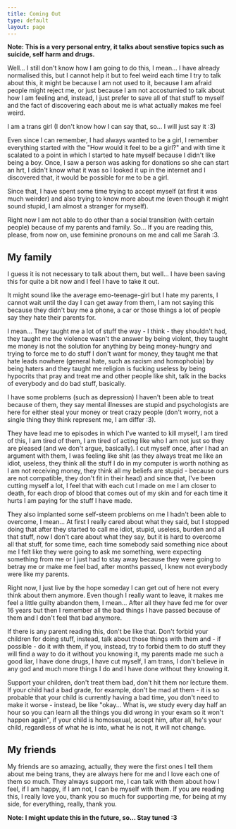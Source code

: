 ```yaml
---
title: Coming Out
type: default
layout: page
---
```


**Note: This is a very personal entry, it talks about senstive topics such as
suicide, self harm and drugs.**

Well... I still don't know how I am going to do this, I mean... I have already
normalised this, but I cannot help it but to feel weird each time I try to talk
about this, it might be because I am not used to it, because I am afraid people
might reject me, or just because I am not accostumied to talk about how I am
feeling and, instead, I just prefer to save all of that stuff to myself and the
fact of discovering each about me is what actually makes me feel weird.

I am a trans girl (I don't know how I can say that, so... I will just say it :3)

Even since I can remember, I had always wanted to be a girl, I remember
everything started with the "How would it feel to be a girl?" and with time it
scalated to a point in which I started to hate myself because I didn't like
being a boy. Once, I saw a person was asking for donations so she can start an
hrt, I didn't know what it was so I looked it up in the internet and I
discovered that, it would be possible for me to be a girl.

Since that, I have spent some time trying to accept myself (at first it was much
weirder) and also trying to know more about me (even though it might sound
stupid, I am almost a stranger for myself).

Right now I am not able to do other than a social transition (with certain
people) because of my parents and family. So... If you are reading this, please,
from now on, use feminine pronouns on me and call me Sarah :3.

## My family

I guess it is not necessary to talk about them, but well... I have been saving
this for quite a bit now and I feel I have to take it out.

It might sound like the average emo-teenage-girl but I hate my parents, I cannot
wait until the day I can get away from them, I am not saying this because they
didn't buy me a phone, a car or those things a lot of people say they hate their
parents for.

I mean... They taught me a lot of stuff the way - I think - they shouldn't had,
they taught me the violence wasn't the answer by being violent, they taught me
money is not the solution for anything by being money-hungry and trying to force
me to do stuff I don't want for money, they taught me that hate leads nowhere
(general hate, such as racism and homophobia) by being haters and they taught me
religion is fucking useless by being hypocrits that pray and treat me and other
people like shit, talk in the backs of everybody and do bad stuff, basically.

I have some problems (such as depression) I haven't been able to treat because
of them, they say mental illnesses are stupid and psychologists are here for
either steal your money or treat crazy people (don't worry, not a single thing
they think represent me, I am differ :3).

They have lead me to episodes in which I've wanted to kill myself, I am tired of
this, I am tired of them, I am tired of acting like who I am not just so they
are pleased (and we don't argue, basically). I cut myself once, after I had an
argument with them, I was feeling like shit (as they always treat me like an
idiot, useless, they think all the stuff I do in my computer is worth nothing
as I am not receiving money, they think all my beliefs are stupid - because ours
are not compatible, they don't fit in their head) and since that, I've been
cutting myself a lot, I feel that with each cut I made on me I am closer to
death, for each drop of blood that comes out of my skin and for each time it
hurts I am paying for the stuff I have made.

They also implanted some self-steem problems on me I hadn't been able to
overcome, I mean... At first I really cared about what they said, but I stopped
doing that after they started to call me idiot, stupid, useless, burden and all
that stuff, now I don't care about what they say, but it is hard to overcome
all that stuff, for some time, each time somebody said something nice about me
I felt like they were going to ask me something, were expecting something
from me or I just had to stay away because they were going to betray me or make
me feel bad, after months passed, I knew not everybody were like my parents.

Right now, I just live by the hope someday I can get out of here not every think
about them anymore. Even though I really want to leave, it makes me feel a
little guilty abandon them, I mean... After all they have fed me for over 16
years but then I remember all the bad things I have passed because of them
and I don't feel that bad anymore.

If there is any parent reading this, don't be like that. Don't forbid your
children for doing stuff, instead, talk about those things with them and - if
possible - do it with them, if you, instead, try to forbid them to do stuff they
will find a way to do it without you knowing it, my parents made me such a good
liar, I have done drugs, I have cut myself, I am trans, I don't believe in any
god and much more things I do and I have done without they knowing it.

Support your children, don't treat them bad, don't hit them nor lecture them. If
your child had a bad grade, for example, don't be mad at them - it is so
probable that your child is currently having a bad time, you don't need to make
it worse - instead, be like "okay... What is, we study every day half an hour so
you can learn all the things you did wrong in your exam so it won't happen
again", if your child is homosexual, accept him, after all, he's your child,
regardless of what he is into, what he is not, it will not change.

## My friends

My friends are so amazing, actually, they were the first ones I tell them about
me being trans, they are always here for me and I love each one of them so much.
They always support me, I can talk with them about how I feel, if I am happy, if
I am not, I can be myself with them. If you are reading this, I really love you,
thank you so much for supporting me, for being at my side, for everything,
really, thank you.

**Note: I might update this in the future, so... Stay tuned :3**
